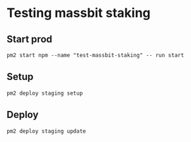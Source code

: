 # Testing massbit staking

## Start prod

```
pm2 start npm --name "test-massbit-staking" -- run start
```

## Setup

```
pm2 deploy staging setup
```

## Deploy

```
pm2 deploy staging update
```
